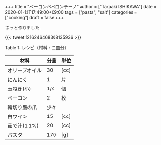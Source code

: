 +++
title = "ベーコンペペロンチーノ"
author = ["Takaaki ISHIKAWA"]
date = 2020-01-12T17:49:00+09:00
tags = ["pasta", "salt"]
categories = ["cooking"]
draft = false
+++

さっと作りました．

{{< tweet 1216246468308135936 >}}

<div class="table-caption">
  <span class="table-number">Table 1</span>:
  レシピ（材料・二皿分）
</div>

| 材料      | 分量 | 単位 |
|---------|----|----|
| オリーブオイル | 30  | [cc] |
| にんにく  | 1   | 片   |
| 玉ねぎ(小) | 1/4 | 個   |
| ベーコン  | 2   | 枚   |
| 輪切り鷹の爪 | 少々 |      |
| 白ワイン  | 15  | [cc] |
| 茹で汁(1.1%) | 20  | [cc] |
| パスタ    | 170 | [g]  |
